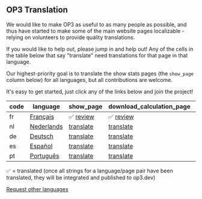 ## OP3 Translation

We would like to make OP3 as useful to as many people as possible, and thus have started to make some of the main website pages localizable - relying on volunteers to provide quality translations.

If you would like to help out, please jump in and help out!  Any of the cells in the table below that say "translate" need translations for that page in that language.

Our highest-priority goal is to translate the show stats pages (the `show_page` column below) for all languages, but all contributions are welcome.

It's easy to get started, just click any of the links below and join the project!

| code | language | show_page | download_calculation_page | home_page | setup_page |
| --- | --- | --- | --- | --- | --- |
| fr | [Français](https://app.transifex.com/op3/op3/translate/#fr/) | ✅ [review](https://app.transifex.com/op3/op3/translate/#fr/show_page) | ✅ [review](https://app.transifex.com/op3/op3/translate/#fr/download_calculation_page) | ✅ [review](https://app.transifex.com/op3/op3/translate/#fr/home_page) | ✅ [review](https://app.transifex.com/op3/op3/translate/#fr/setup_page) |
| nl | [Nederlands](https://app.transifex.com/op3/op3/translate/#nl/) | [translate](https://app.transifex.com/op3/op3/translate/#nl/show_page) | [translate](https://app.transifex.com/op3/op3/translate/#nl/download_calculation_page) | [translate](https://app.transifex.com/op3/op3/translate/#nl/home_page) | [translate](https://app.transifex.com/op3/op3/translate/#nl/setup_page) |
| de | [Deutsch](https://app.transifex.com/op3/op3/translate/#de/) | [translate](https://app.transifex.com/op3/op3/translate/#de/show_page) | [translate](https://app.transifex.com/op3/op3/translate/#de/download_calculation_page) | [translate](https://app.transifex.com/op3/op3/translate/#de/home_page) | [translate](https://app.transifex.com/op3/op3/translate/#de/setup_page) |
| es | [Español](https://app.transifex.com/op3/op3/translate/#es/) | [translate](https://app.transifex.com/op3/op3/translate/#es/show_page) | [translate](https://app.transifex.com/op3/op3/translate/#es/download_calculation_page) | [translate](https://app.transifex.com/op3/op3/translate/#es/home_page) | [translate](https://app.transifex.com/op3/op3/translate/#es/setup_page) |
| pt | [Português](https://app.transifex.com/op3/op3/translate/#pt/) | [translate](https://app.transifex.com/op3/op3/translate/#pt/show_page) | [translate](https://app.transifex.com/op3/op3/translate/#pt/download_calculation_page) | [translate](https://app.transifex.com/op3/op3/translate/#pt/home_page) | [translate](https://app.transifex.com/op3/op3/translate/#pt/setup_page) |

✅ = translated (once all strings for a language/page pair have been translated, they will be integrated and published to op3.dev)

[Request other languages](https://explore.transifex.com/op3/op3/)


